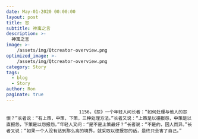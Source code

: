 ```yaml
---
date: May-01-2020 00:00:00
layout: post
title: 怨
subtitle: 神寓之言
description: >-
  神寓之言
image: >-
    /assets/img/Qtcreator-overview.png
optimized_image: >-
    /assets/img/Qtcreator-overview.png
category: Story
tags:
  - blog
  - Story
author: Ron
paginate: true
---
```


							　　1156，《怨》一个年轻人问长者：“如何处理与他人的怨恨？”长者说：“有上策，中策，下策，三种处理方法。”长者又说：“上策是以德报怨，中策是以直报怨，下策是以怨报怨。”年轻人又问：“是不是上策最好？”长者说：“不是的，因人而异。”长者又说：“如果一个人没有达到那么高的境界，就采取以德报怨的话，最终只会害了自己。”
							
							
						
